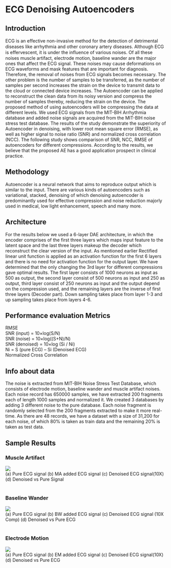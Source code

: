 # ECG Denoising Autoencoders
## Introduction
ECG is an eﬀective non-invasive method for the detection of detrimental diseases like arrhythmia and other coronary artery diseases. Although ECG is eﬀervescent, it is under the inﬂuence of various noises. Of all these noises muscle artifact, electrode motion, baseline wander are the major ones that affect the ECG signal. These noises may cause deformations on ECG waveforms and mask features that are important for diagnosis. Therefore, the removal of noises from ECG signals becomes necessary. The other problem is the number of samples to be transferred, as the number of samples per second increases the strain on the device to transmit data to the cloud or connected device increases. The Autoencoder can be applied to reconstruct the clean data from its noisy version and compress the number of samples thereby, reducing the strain on the device. The proposed method of using autoencoders will be compressing the data at different levels. We used ECG signals from the MIT-BIH Arrhythmia database and added noise signals are acquired from the MIT-BIH noise stress test database. The results of the study demonstrate the superiority of Autoencoder in denoising, with lower root mean square error (RMSE), as well as higher signal to noise ratio (SNR) and normalized cross correlation (NCC). The following study shows comparison of SNR, NCC, RMSE of autoencoders for different compressions. According to the results, we believe that the proposed AE has a good application prospect in clinical practice.

## Methodology
Autoencoder is a neural network that aims to reproduce output which is similar to the input. There are various kinds of autoencoders such as variational, stacked, denoising of which denoising autoencoder is predominantly used for effective compression and noise reduction majorly used in medical, low light enhancement, speech and many more.

## Architecture
For the results below we used a 6-layer DAE architecture, in which the encoder comprises of the first three layers which maps input feature to the latent space and the last three layers makeup the decoder which reconstruct the clear version of the input. As mentioned earlier Rectified linear unit function is applied as an activation function for the first 6 layers and there is no need for activation function for the output layer. We have determined that the only changing the 3rd layer for different compressions gave optimal results. The first layer consists of 1000 neurons as input as 500 as output, the second layer consist of 500 neurons as input and 250 as output, third layer consist of 250 neurons as input and the output depend on the compression used, and the remaining layers are the inverse of first three layers (Decoder part). Down sampling takes place from layer 1-3 and up sampling takes place from layers 4-6.

## Performance evaluation Metrics
RMSE<br/>
SNR (input) = 10×log(S/N)<br/>
SNR (noise) = 10×log((S+N)/N)<br/>
SNR (denoised) = 10×log (Si / Ni)<br/>
Ni = S (pure ECG) – Si (Denoised ECG)<br/>
Normalized Cross Correlation

## Info about data
The noise is extracted from MIT-BIH Noise Stress Test Database, which consists of electrode motion, baseline wander and muscle artifact noises. Each noise record has 650000 samples, we have extracted 200 fragments each of length 1000 samples and normalized it. We created 3 databases by adding 3 different noise to the pure database. Each noise fragment is randomly selected from the 200 fragments extracted to make it more real-time. As there are 48 records, we have a dataset with a size of 31,200 for each noise, of which 80% is taken as train data and the remaining 20% is taken as test data.

## Sample Results
### Muscle Artifact
<img src='./muscleartifact.png'>
<br/>
(a) Pure ECG signal (b) MA added ECG signal   
(c) Denoised ECG signal(10X) (d) Denoised vs Pure Signal
<br />
<br/>

### Baseline Wander
<img src='./Baselinewander.png'>
<br/>
(a) Pure ECG signal (b) BW added ECG signal
(c) Denoised ECG signal (10X Comp) (d) Denoised vs Pure ECG
<br />
<br/>

### Electrode Motion
<img src='./electrodemotion.png'>
<br/>
(a) Pure ECG signal (b) EM added ECG signal
(c) Denoised ECG signal(10X) (d) Denoised vs Pure ECG

